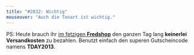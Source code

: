 ```yaml
---
title: "#2832: Wichtig"
mouseover: "Auch die Tonart ist wichtig."
---
```


PS:
Heute brauch ihr <a href="http://fred-o-mat.spreadshirt.de/" title="Fredshop">im fetzigen <strong>Fredshop</strong></a> den ganzen Tag lang <strong>keinerlei Versandkosten</strong> zu bezahlen. 
Benutzt einfach den superen Gutscheincode namens
<strong>TDAY2013</strong>.



